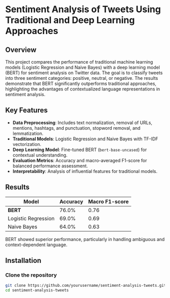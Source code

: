 # Sentiment Analysis of Tweets Using Traditional and Deep Learning Approaches

## Overview
This project compares the performance of traditional machine learning models (Logistic Regression and Naive Bayes) with a deep learning model (BERT) for sentiment analysis on Twitter data. The goal is to classify tweets into three sentiment categories: positive, neutral, or negative. The results demonstrate that BERT significantly outperforms traditional approaches, highlighting the advantages of contextualized language representations in sentiment analysis.

## Key Features
- **Data Preprocessing**: Includes text normalization, removal of URLs, mentions, hashtags, and punctuation, stopword removal, and lemmatization.
- **Traditional Models**: Logistic Regression and Naive Bayes with TF-IDF vectorization.
- **Deep Learning Model**: Fine-tuned BERT (`bert-base-uncased`) for contextual understanding.
- **Evaluation Metrics**: Accuracy and macro-averaged F1-score for balanced performance assessment.
- **Interpretability**: Analysis of influential features for traditional models.

## Results

| Model                | Accuracy | Macro F1-score |
|---------------------|----------|----------------|
| **BERT**            | 76.0%    | 0.76           |
| Logistic Regression | 69.0%    | 0.69           |
| Naive Bayes         | 64.0%    | 0.63           |

BERT showed superior performance, particularly in handling ambiguous and context-dependent language.

## Installation

### Clone the repository
```bash
git clone https://github.com/yourusername/sentiment-analysis-tweets.git
cd sentiment-analysis-tweets

